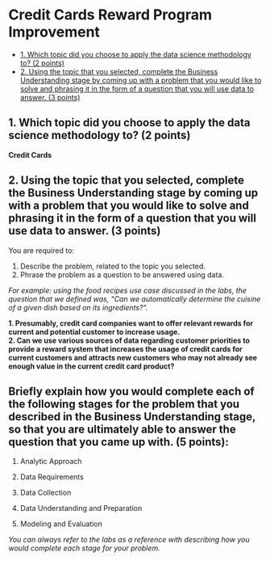 # Credit Cards Reward Program Improvement

<!-- TOC tocDepth:2..3 chapterDepth:2..6 -->

- [1. Which topic did you choose to apply the data science methodology to? (2 points)](#1-which-topic-did-you-choose-to-apply-the-data-science-methodology-to-2-points)
- [2. Using the topic that you selected, complete the Business Understanding stage by coming up with a problem that you would like to solve and phrasing it in the form of a question that you will use data to answer. (3 points)](#2-using-the-topic-that-you-selected-complete-the-business-understanding-stage-by-coming-up-with-a-problem-that-you-would-like-to-solve-and-phrasing-it-in-the-form-of-a-question-that-you-will-use-data-to-answer-3-points)

<!-- /TOC -->

## 1. Which topic did you choose to apply the data science methodology to? (2 points)

**Credit Cards**


## 2. Using the topic that you selected, complete the Business Understanding stage by coming up with a problem that you would like to solve and phrasing it in the form of a question that you will use data to answer. (3 points)

You are required to:
1. Describe the problem, related to the topic you selected.
2. Phrase the problem as a question to be answered using data.

*For example: using the food recipes use case discussed in the labs, the question that we defined was, "Can we automatically determine the cuisine of a given dish based on its ingredients?".*

**1. Presumably, credit card companies want to offer relevant rewards for current and potential customer to increase usage.**\
**2. Can we use various sources of  data regarding customer priorities to provide a reward system that increases the usage of credit cards for current customers and attracts new customers who may not already see enough value in the current credit card product?**


## Briefly explain how you would complete each of the following stages for the problem that you described in the Business Understanding stage, so that you are ultimately able to answer the question that you came up with. (5 points):

1. Analytic Approach

2. Data Requirements

3. Data Collection

4. Data Understanding and Preparation

5. Modeling and Evaluation

*You can always refer to the labs as a reference with describing how you would complete each stage for your problem.*